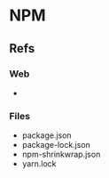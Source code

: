 # NPM

## Refs

### Web
- 

### Files
- package.json
- package-lock.json
- npm-shrinkwrap.json
- yarn.lock